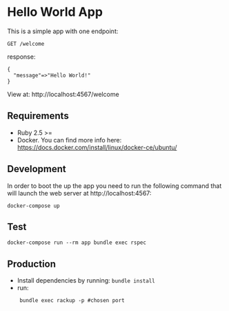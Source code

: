 # Hello World App

This is a simple app with one endpoint:

`GET /welcome`

response:
```
{
  "message"=>"Hello World!"
}
```

View at: http://localhost:4567/welcome

## Requirements

- Ruby 2.5 >=
- Docker. You can find more info here: https://docs.docker.com/install/linux/docker-ce/ubuntu/

## Development

In order to boot the up the app you need to run the following command that will
launch the web server at http://localhost:4567:

```
docker-compose up
```

## Test

```
docker-compose run --rm app bundle exec rspec
```

## Production

- Install dependencies by running: `bundle install`
- run:

```
    bundle exec rackup -p #chosen port
```

